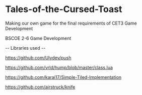 # Tales-of-the-Cursed-Toast

Making our own game for the final requirements of CET3 Game Development

BSCOE 2-6 Game Development

-- Libraries used --

https://github.com/Ulydev/push

https://github.com/vrld/hump/blob/master/class.lua

https://github.com/karai17/Simple-Tiled-Implementation

https://github.com/airstruck/knife
